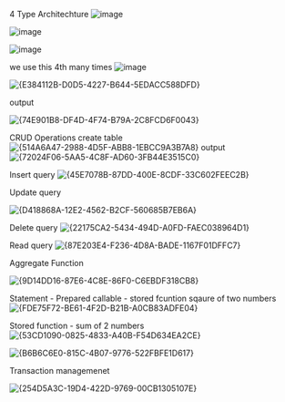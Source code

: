 4 Type Architechture
![image](https://github.com/user-attachments/assets/28f1f600-55bd-4acc-a6cc-3e9b24da028e)

![image](https://github.com/user-attachments/assets/02fa9432-b125-494a-a5fc-38ba40225771)

![image](https://github.com/user-attachments/assets/b5b74a2d-c173-4f25-9802-6bf1e064887b)

 we use this 4th many times 
![image](https://github.com/user-attachments/assets/1f3fca9d-9f48-4e57-883a-75d5578099e5)


![{E384112B-D0D5-4227-B644-5EDACC588DFD}](https://github.com/user-attachments/assets/28301346-07b0-4ef0-b18b-749b19c97c24)


output

![{74E901B8-DF4D-4F74-B79A-2C8FCD6F0043}](https://github.com/user-attachments/assets/ee8193ac-313e-4ca1-9a64-7a97e558f541)

CRUD Operations 
create table
![{514A6A47-2988-4D5F-ABB8-1EBCC9A3B7A8}](https://github.com/user-attachments/assets/7eb63ca8-ce88-41a9-b597-54b6e716fbcf)
output
![{72024F06-5AA5-4C8F-AD60-3FB44E3515C0}](https://github.com/user-attachments/assets/67e619b1-f838-426a-9bd3-02e7944c30d0)


Insert query
![{45E7078B-87DD-400E-8CDF-33C602FEEC2B}](https://github.com/user-attachments/assets/51369c60-b0c4-4fe0-a49c-7f966c29b061)

Update query

![{D418868A-12E2-4562-B2CF-560685B7EB6A}](https://github.com/user-attachments/assets/c91483cc-1565-4863-9cf9-44e563f6d363)

Delete query
![{22175CA2-5434-494D-A0FD-FAEC038964D1}](https://github.com/user-attachments/assets/3bbf5cbb-43b3-42ea-a56d-f9272ca36f3c)

Read query
![{87E203E4-F236-4D8A-BADE-1167F01DFFC7}](https://github.com/user-attachments/assets/3a65841e-3650-4f21-9181-9cba2d3992ec)


Aggregate Function

![{9D14DD16-87E6-4C8E-86F0-C6EBDF318CB8}](https://github.com/user-attachments/assets/450f9aeb-e3d5-45cb-bc73-57329c9461eb)


Statement - Prepared callable - stored fcuntion sqaure of two numbers
![{FDE75F72-BE61-4F2D-B21B-A0CB83ADFE04}](https://github.com/user-attachments/assets/cbcb585e-876b-4da1-ba9f-5495b901f73e)

Stored function - sum of 2 numbers
![{53CD1090-0825-4833-A40B-F54D634EA2CE}](https://github.com/user-attachments/assets/764ceb02-1171-4f10-b0a8-754409f73fa1)

![{B6B6C6E0-815C-4B07-9776-522FBFE1D617}](https://github.com/user-attachments/assets/dbc99cf4-931d-43f1-954a-8e3dc327bc37)


Transaction managemenet 

![{254D5A3C-19D4-422D-9769-00CB1305107E}](https://github.com/user-attachments/assets/99c1dd16-3e58-479d-a4cd-e4f659b942ed)












